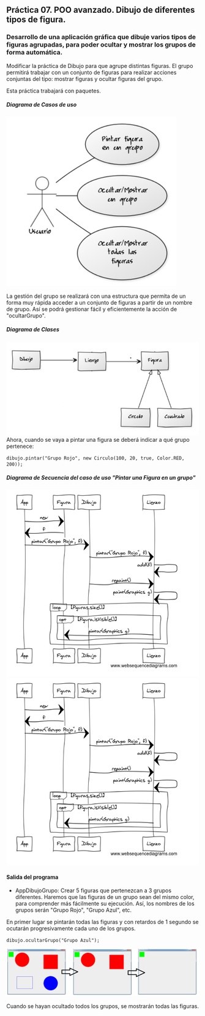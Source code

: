 ## Práctica 07. POO avanzado. Dibujo de diferentes tipos de figura. 
### Desarrollo de una aplicación gráfica que dibuje varios tipos de figuras agrupadas, para poder ocultar y mostrar los grupos de forma automática.

Modificar la práctica de Dibujo para que agrupe distintas figuras. El grupo permitirá trabajar con un conjunto de figuras para realizar acciones conjuntas del tipo: mostrar figuras y ocultar figuras del grupo.

Esta práctica trabajará con paquetes.

##### Diagrama de Casos de uso

![alt text](https://raw.githubusercontent.com/AgustinICAI/javaCourseExamples2021/master/07p2.dibujoGrupos/_diagramaCasosUso.jpg)


La gestión del grupo se realizará con una estructura que permita de un forma muy rápida acceder a un conjunto de figuras a partir de un nombre de grupo. Así se podrá gestionar fácil y eficientemente la acción de "ocultarGrupo".

##### Diagrama de Clases

![alt text](https://raw.githubusercontent.com/AgustinICAI/javaCourseExamples2021/master/07p2.dibujoGrupos/_diagramaClases.jpg)
Ahora, cuando se vaya a pintar una figura se deberá indicar a qué grupo pertenece:

```
dibujo.pintar("Grupo Rojo", new Circulo(100, 20, true, Color.RED, 200));
```

##### Diagrama de Secuencia del caso de uso "Pintar una Figura en un grupo"

![alt text](https://github.com/AgustinICAI/javaCourseExamples2021/blob/master/07p2.dibujoGrupos/_diagramaSecuencia.jpg)
![alt text](https://raw.githubusercontent.com/AgustinICAI/javaCourseExamples2021/master/07p2.dibujoGrupos/_diagramaSecuencia.jpg)
#### Salida del programa
* AppDibujoGrupo: Crear 5 figuras que pertenezcan a 3 grupos diferentes. Haremos que las figuras de un grupo sean del mismo color, para comprender más fácilmente su ejecución. Así, los nombres de los grupos serán "Grupo Rojo", "Grupo Azul", etc.

En primer lugar se pintarán todas las figuras y con retardos de 1 segundo se ocutarán progresivamente cada uno de los grupos. 

```
dibujo.ocultarGrupo("Grupo Azul");
```

![alt text](https://github.com/AgustinICAI/javaCourseExamples2021/blob/master/07p2.dibujoGrupos/output1.jpg)

Cuando se hayan ocultado todos los grupos, se mostrarán todas las figuras.




